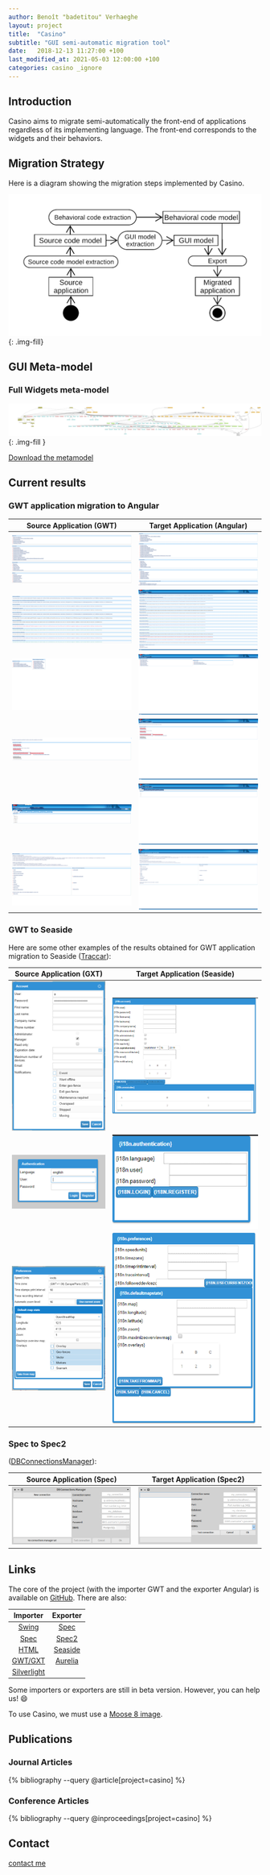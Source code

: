 ```yaml
---
author: Benoît "badetitou" Verhaeghe
layout: project
title:  "Casino"
subtitle: "GUI semi-automatic migration tool"
date:   2018-12-13 11:27:00 +100
last_modified_at: 2021-05-03 12:00:00 +100
categories: casino _ignore
---
```


## Introduction

Casino aims to migrate semi-automatically the front-end of applications regardless of its implementing language.
The front-end corresponds to the widgets and their behaviors.

## Migration Strategy

Here is a diagram showing the migration steps implemented by Casino.

![Migration process](img/migrationProcess.png){: .img-fill}

## GUI Meta-model

### Full Widgets meta-model

![Full widgets metamodel](https://raw.githubusercontent.com/badetitou/Casino/v2-doc/full.svg){: .img-fill }

[Download the metamodel](https://raw.githubusercontent.com/badetitou/Casino/v2-doc/full.svg)

## Current results

### GWT application migration to Angular

|        Source Application (GWT)         |          Target Application (Angular)           |
| :-------------------------------------: | :---------------------------------------------: |
|    ![Home GWT](img/cmp/gwt/home.png)    |    ![Home Angular](img/cmp/angular/home.png)    |
| ![Libelle GWT](img/cmp/gwt/libelle.png) | ![Libelle Angular](img/cmp/angular/libelle.png) |
|     ![Nav GWT](img/cmp/gwt/nav.png)     |     ![Nav Angular](img/cmp/angular/nav.png)     |
|    ![Nav2 GWT](img/cmp/gwt/nav2.png)    |    ![Nav2 Angular](img/cmp/angular/nav2.png)    |
|  ![Onglet GWT](img/cmp/gwt/onglet.png)  |  ![Onglet Angular](img/cmp/angular/onglet.png)  |
|  ![uiDesk GWT](img/cmp/gwt/uiDesk.png)  |  ![uiDesk Angular](img/cmp/angular/uiDesk.png)  |

### GWT to Seaside

Here are some other examples of the results obtained for GWT application migration to Seaside ([Traccar](https://www.traccar.org/)):

|              Source Application (GXT)               |                Target Application (Seaside)                 |
| :-------------------------------------------------: | :---------------------------------------------------------: |
|     ![Account GXT](img/traccar/gxt/account.png)     |     ![Account Angular](img/traccar/seaside/account.png)     |
|       ![Login GXT](img/traccar/gxt/login.png)       |       ![Login Angular](img/traccar/seaside/login.png)       |
| ![Preferences GWT](img/traccar/gxt/preferences.png) | ![Preferences Angular](img/traccar/seaside/preferences.png) |

### Spec to Spec2

([DBConnectionsManager](https://github.com/juliendelplanque/DBConnectionsManager)):

|              Source Application (Spec)               |                Target Application (Spec2)                 |
| :-------------------------------------------------: | :---------------------------------------------------------: |
|     ![Account GXT](img/spec/db1.png)     |     ![Account Angular](img/spec/db2.png)     |

## Links

The core of the project (with the importer GWT and the exporter Angular) is available on [GitHub](https://github.com/badetitou/Casino).
There are also:

|                                Importer                                 |                            Exporter                             |
| :---------------------------------------------------------------------: | :-------------------------------------------------------------: |
|       [Swing](https://github.com/badetitou/Casino-Swing-Importer)       |    [Spec](https://github.com/badetitou/Casino-Spec-Exporter)    |
|        [Spec](https://github.com/badetitou/Casino-Spec-Importer)        |   [Spec2](https://github.com/badetitou/Casino-Spec2-Exporter)   |
|        [HTML](https://github.com/badetitou/Casino-HTML-Importer)        | [Seaside](https://github.com/badetitou/Casino-Seaside-Exporter) |
|       [GWT/GXT](https://github.com/badetitou/Casino-GWT-Importer)       | [Aurelia](https://github.com/badetitou/Casino-Aurelia-Exporter) |
| [Silverlight](https://github.com/badetitou/Casino-Silverlight-Importer) |                                                                 |

Some importers or exporters are still in beta version.
However, you can help us! :smile:

To use Casino, we must use a [Moose 8 image](https://moosetechnology.github.io/moose-wiki/Beginners/InstallMoose.html).

## Publications

### Journal Articles

<div class="masonry masonry-2">

{% bibliography --query @article[project=casino] %}

</div>

### Conference Articles

<div class="masonry masonry-2">


{% bibliography --query @inproceedings[project=casino] %}

</div>

## Contact

[contact me](mailto:badetitou@gmail.com)
